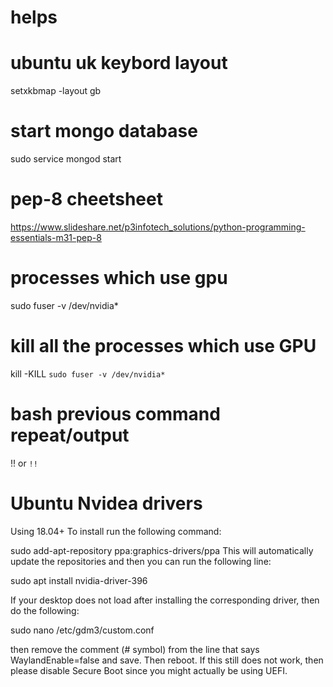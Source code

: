 # helps

# ubuntu uk keybord layout
setxkbmap -layout gb  

# start mongo database
sudo service mongod start

# pep-8 cheetsheet
https://www.slideshare.net/p3infotech_solutions/python-programming-essentials-m31-pep-8

# processes which use gpu
sudo fuser -v /dev/nvidia*
# kill all the processes which use GPU
kill -KILL `sudo fuser -v /dev/nvidia*`

# bash previous command repeat/output
!! or `!!`



# Ubuntu Nvidea drivers
Using 18.04+ To install run the following command:

sudo add-apt-repository ppa:graphics-drivers/ppa
This will automatically update the repositories and then you can run the following line:

sudo apt install nvidia-driver-396

If your desktop does not load after installing the corresponding driver, then do the following:

sudo nano /etc/gdm3/custom.conf

then remove the comment (# symbol) from the line that says
WaylandEnable=false and save. Then reboot. If this still does not work, then please disable Secure Boot since you might actually be using UEFI.





